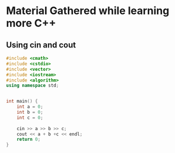 # Material Gathered while learning more C++

## Using cin and cout
```c++
#include <cmath>
#include <cstdio>
#include <vector>
#include <iostream>
#include <algorithm>
using namespace std;


int main() {
    int a = 0;
    int b = 0;
    int c = 0;
    
    cin >> a >> b >> c;
    cout << a + b +c << endl;  
    return 0;
}
```
